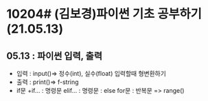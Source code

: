 # 10204# (김보경)파이썬 기초 공부하기 (21.05.13)
## 05.13 : 파이썬 입력, 출력
* 입력 : input()=> 정수(int), 실수(float) 입력할때 형변환하기
* 출력 : print()=> f-string
* if문
+if... : 명령문 elif... :  명령문 : else
for문 : 반복문 => range()
